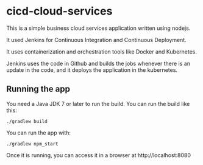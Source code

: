 # cicd-cloud-services

This is a simple business cloud services application written using nodejs. 

It used Jenkins for Continuous Integration and Continuous Deployment.

It uses containerization and orchestration tools like Docker and Kubernetes.

Jenkins uses the code in Github and builds the jobs whenever there is an update in the code, and it deploys the application in the kubernetes.

## Running the app

You need a Java JDK 7 or later to run the build. You can run the build like this:

    ./gradlew build

You can run the app with:

    ./gradlew npm_start

Once it is running, you can access it in a browser at http://localhost:8080
